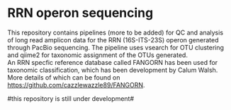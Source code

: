 # RRN operon sequencing #
This repository contains pipelines (more to be added) for QC and analysis of long read amplicon data for the RRN (16S-ITS-23S) operon generated through PacBio sequencing. The pipeline uses vsearch for OTU clustering and qiime2 for taxonomic assignment of the OTUs generated.  
An RRN specfic reference database called FANGORN has been used for taxonomic classification, which has been development by Calum Walsh. More details of which can be found on https://github.com/cazzlewazzle89/FANGORN. 

#this repository is still under development#
